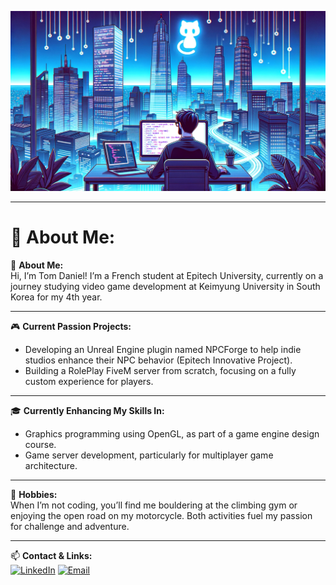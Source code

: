 ![Header Image](./HeaderImage.png)

---

# 💫 About Me:
🎤 **About Me:**  
Hi, I’m Tom Daniel! I’m a French student at Epitech University, currently on a journey studying video game development at Keimyung University in South Korea for my 4th year.

---

🎮 **Current Passion Projects:**  
- Developing an Unreal Engine plugin named NPCForge to help indie studios enhance their NPC behavior (Epitech Innovative Project).  
- Building a RolePlay FiveM server from scratch, focusing on a fully custom experience for players.

---

🎓 **Currently Enhancing My Skills In:**  
- Graphics programming using OpenGL, as part of a game engine design course.  
- Game server development, particularly for multiplayer game architecture.

---

🧗 **Hobbies:**  
When I’m not coding, you’ll find me bouldering at the climbing gym or enjoying the open road on my motorcycle. Both activities fuel my passion for challenge and adventure.

---

📫 **Contact & Links:** <br>
[![LinkedIn](https://img.shields.io/badge/LinkedIn-blue?logo=linkedin&logoColor=white)](www.linkedin.com/in/tom-daniel)
[![Email](https://img.shields.io/badge/Email-D14836?logo=gmail&logoColor=white)](mailto:tom.daniel@epitech.eu)
